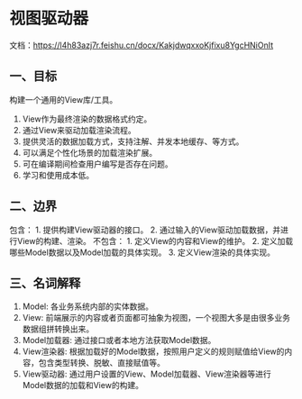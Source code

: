 # 视图驱动器

文档：https://l4h83azj7r.feishu.cn/docx/KakjdwqxxoKjfixu8YgcHNiOnIt

## 一、目标
构建一个通用的View库/工具。
  1. View作为最终渲染的数据格式约定。
  2. 通过View来驱动加载渲染流程。
  3. 提供灵活的数据加载方式，支持注解、并发本地缓存、等方式。
  4. 可以满足个性化场景的加载渲染扩展。
  5. 可在编译期间检查用户编写是否存在问题。       
  6. 学习和使用成本低。
  
## 二、边界
  包含：
    1. 提供构建View驱动器的接口。
    2. 通过输入的View驱动加载数据，并进行View的构建、渲染。
  不包含：
    1. 定义View的内容和View的维护。
    2. 定义加载哪些Model数据以及Model加载的具体实现。
    3. 定义View渲染的具体实现。

## 三、名词解释
  1. Model: 各业务系统内部的实体数据。
  2. View: 前端展示的内容或者页面都可抽象为视图，一个视图大多是由很多业务数据组拼转换出来。
  3. Model加载器: 通过接口或者本地方法获取Model数据。
  4. View渲染器: 根据加载好的Model数据，按照用户定义的规则赋值给View的内容，包含类型转换、脱敏、直接赋值等。
  5. View驱动器: 通过用户设置的View、Model加载器、View渲染器等进行Model数据的加载和View的构建。
  
  
